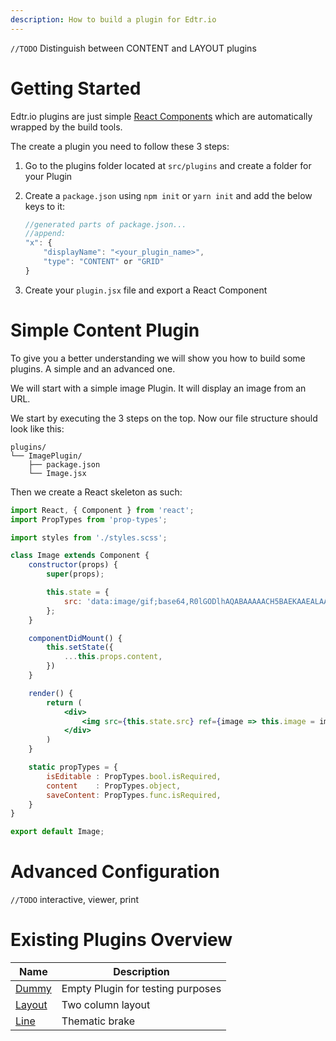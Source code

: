 ```yaml
---
description: How to build a plugin for Edtr.io
---
```


`//TODO` Distinguish between CONTENT and LAYOUT plugins

# Getting Started
Edtr.io plugins are just simple [React Components](https://reactjs.org/docs/components-and-props.html) which are automatically wrapped by the build tools.

The create a plugin you need to follow these 3 steps:

1. Go to the plugins folder located at `src/plugins` and create a folder for your Plugin

2. Create a `package.json` using `npm init` or `yarn init` and add the below keys to it:

    ```javascript
    //generated parts of package.json...
    //append:
    "x": {
        "displayName": "<your_plugin_name>", 
        "type": "CONTENT" or "GRID"
    }
    ```

3. Create your `plugin.jsx` file and export a React Component

# Simple Content Plugin
To give you a better understanding we will show you how to build some plugins. A simple and an advanced one.

We will start with a simple image Plugin. It will display an image from an URL.

We start by executing the 3 steps on the top. Now our file structure should look like this:

```text
plugins/
└── ImagePlugin/
    ├── package.json
    └── Image.jsx
```

Then we create a React skeleton as such:

```jsx
import React, { Component } from 'react';
import PropTypes from 'prop-types';

import styles from './styles.scss';

class Image extends Component {
    constructor(props) {
        super(props);

        this.state = {
            src: 'data:image/gif;base64,R0lGODlhAQABAAAAACH5BAEKAAEALAAAAAABAAEAAAICTAEAOw==',
        };
    }

    componentDidMount() {
        this.setState({
            ...this.props.content,
        })
    }

    render() {
        return (
            <div>
                <img src={this.state.src} ref={image => this.image = image}/>
            </div>
        )
    }

    static propTypes = {
        isEditable : PropTypes.bool.isRequired,
        content    : PropTypes.object,
        saveContent: PropTypes.func.isRequired,
    }
}

export default Image;
```

# Advanced Configuration
`//TODO` interactive, viewer, print

# Existing Plugins Overview
| Name   | Description                       |
|--------|-----------------------------------|
| [Dummy](https://github.com/schul-cloud/edtrio/tree/master/src/plugins/DummyPlugin)  | Empty Plugin for testing purposes |
| [Layout](https://github.com/schul-cloud/edtrio/tree/master/src/plugins/LayoutPlugin) | Two column layout                 |
| [Line](https://github.com/schul-cloud/edtrio/tree/master/src/plugins/LinePlugin)   | Thematic brake                    |